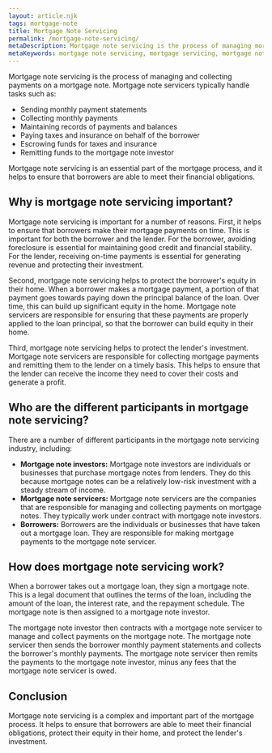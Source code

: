 ```yaml
---
layout: article.njk
tags: mortgage-note
title: Mortgage Note Servicing
permalink: /mortgage-note-servicing/
metaDescription: Mortgage note servicing is the process of managing mortgage payments. Mortgage note servicers typically collect payments, maintain records, pay taxes and insurance, and remit funds to investors. Learn more about mortgage note servicing and its benefits.
metaKeywords: mortgage note servicing, mortgage servicing, mortgage note investors, mortgage note buyers, mortgage note sellers
---
```


Mortgage note servicing is the process of managing and collecting payments on a mortgage note. Mortgage note servicers typically handle tasks such as:

* Sending monthly payment statements
* Collecting monthly payments
* Maintaining records of payments and balances
* Paying taxes and insurance on behalf of the borrower
* Escrowing funds for taxes and insurance
* Remitting funds to the mortgage note investor

Mortgage note servicing is an essential part of the mortgage process, and it helps to ensure that borrowers are able to meet their financial obligations.

## Why is mortgage note servicing important?

Mortgage note servicing is important for a number of reasons. First, it helps to ensure that borrowers make their mortgage payments on time. This is important for both the borrower and the lender. For the borrower, avoiding foreclosure is essential for maintaining good credit and financial stability. For the lender, receiving on-time payments is essential for generating revenue and protecting their investment.

Second, mortgage note servicing helps to protect the borrower's equity in their home. When a borrower makes a mortgage payment, a portion of that payment goes towards paying down the principal balance of the loan. Over time, this can build up significant equity in the home. Mortgage note servicers are responsible for ensuring that these payments are properly applied to the loan principal, so that the borrower can build equity in their home.

Third, mortgage note servicing helps to protect the lender's investment. Mortgage note servicers are responsible for collecting mortgage payments and remitting them to the lender on a timely basis. This helps to ensure that the lender can receive the income they need to cover their costs and generate a profit.

## Who are the different participants in mortgage note servicing?

There are a number of different participants in the mortgage note servicing industry, including:

* **Mortgage note investors:** Mortgage note investors are individuals or businesses that purchase mortgage notes from lenders. They do this because mortgage notes can be a relatively low-risk investment with a steady stream of income.
* **Mortgage note servicers:** Mortgage note servicers are the companies that are responsible for managing and collecting payments on mortgage notes. They typically work under contract with mortgage note investors.
* **Borrowers:** Borrowers are the individuals or businesses that have taken out a mortgage loan. They are responsible for making mortgage payments to the mortgage note servicer.

## How does mortgage note servicing work?

When a borrower takes out a mortgage loan, they sign a mortgage note. This is a legal document that outlines the terms of the loan, including the amount of the loan, the interest rate, and the repayment schedule. The mortgage note is then assigned to a mortgage note investor.

The mortgage note investor then contracts with a mortgage note servicer to manage and collect payments on the mortgage note. The mortgage note servicer then sends the borrower monthly payment statements and collects the borrower's monthly payments. The mortgage note servicer then remits the payments to the mortgage note investor, minus any fees that the mortgage note servicer is owed.

## Conclusion

Mortgage note servicing is a complex and important part of the mortgage process. It helps to ensure that borrowers are able to meet their financial obligations, protect their equity in their home, and protect the lender's investment.
